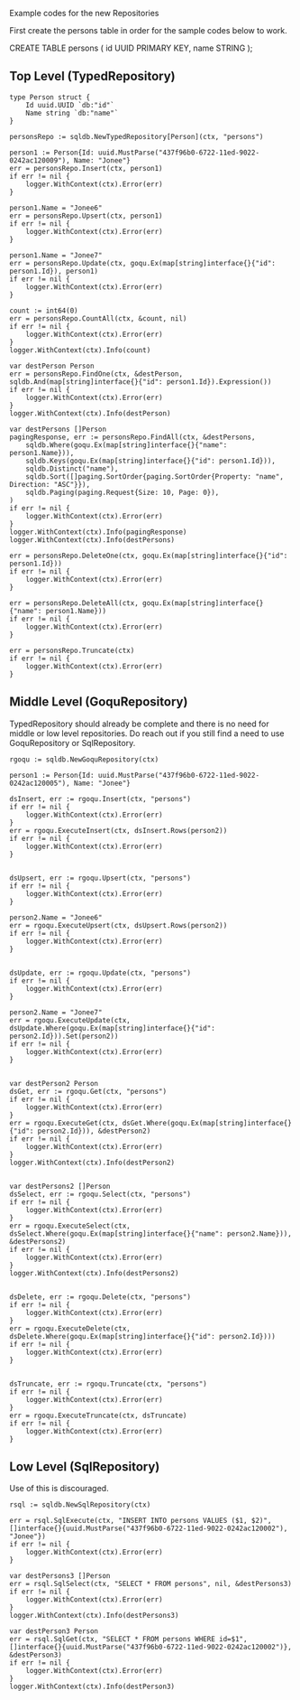 Example codes for the new Repositories

First create the persons table in order for the sample codes below to work. 

CREATE TABLE persons (
    id UUID PRIMARY KEY,
    name STRING
);

## Top Level (TypedRepository)

	type Person struct {
	    Id uuid.UUID `db:"id"`
	    Name string `db:"name"`
    }

    personsRepo := sqldb.NewTypedRepository[Person](ctx, "persons")

	person1 := Person{Id: uuid.MustParse("437f96b0-6722-11ed-9022-0242ac120009"), Name: "Jonee"}
	err = personsRepo.Insert(ctx, person1)
	if err != nil {
		logger.WithContext(ctx).Error(err)
	}

	person1.Name = "Jonee6"
	err = personsRepo.Upsert(ctx, person1)
	if err != nil {
		logger.WithContext(ctx).Error(err)
	}

	person1.Name = "Jonee7"
	err = personsRepo.Update(ctx, goqu.Ex(map[string]interface{}{"id": person1.Id}), person1)
	if err != nil {
		logger.WithContext(ctx).Error(err)
	}

	count := int64(0)
	err = personsRepo.CountAll(ctx, &count, nil)
	if err != nil {
		logger.WithContext(ctx).Error(err)
	}
	logger.WithContext(ctx).Info(count)

	var destPerson Person
	err = personsRepo.FindOne(ctx, &destPerson, sqldb.And(map[string]interface{}{"id": person1.Id}).Expression())
	if err != nil {
		logger.WithContext(ctx).Error(err)
	}
	logger.WithContext(ctx).Info(destPerson)

	var destPersons []Person
	pagingResponse, err := personsRepo.FindAll(ctx, &destPersons,
		sqldb.Where(goqu.Ex(map[string]interface{}{"name": person1.Name})),
		sqldb.Keys(goqu.Ex(map[string]interface{}{"id": person1.Id})),
		sqldb.Distinct("name"),
		sqldb.Sort([]paging.SortOrder{paging.SortOrder{Property: "name", Direction: "ASC"}}),
		sqldb.Paging(paging.Request{Size: 10, Page: 0}),
	)
	if err != nil {
		logger.WithContext(ctx).Error(err)
	}
	logger.WithContext(ctx).Info(pagingResponse)
	logger.WithContext(ctx).Info(destPersons)

	err = personsRepo.DeleteOne(ctx, goqu.Ex(map[string]interface{}{"id": person1.Id}))
	if err != nil {
		logger.WithContext(ctx).Error(err)
	}

	err = personsRepo.DeleteAll(ctx, goqu.Ex(map[string]interface{}{"name": person1.Name}))
	if err != nil {
		logger.WithContext(ctx).Error(err)
	}

	err = personsRepo.Truncate(ctx)
	if err != nil {
		logger.WithContext(ctx).Error(err)
	}


## Middle Level (GoquRepository)

TypedRepository should already be complete and there is no need for middle or low level repositories. 
Do reach out if you still find a need to use GoquRepository or SqlRepository. 

	rgoqu := sqldb.NewGoquRepository(ctx)

	person1 := Person{Id: uuid.MustParse("437f96b0-6722-11ed-9022-0242ac120005"), Name: "Jonee"}

	dsInsert, err := rgoqu.Insert(ctx, "persons")
	if err != nil {
		logger.WithContext(ctx).Error(err)
	}
	err = rgoqu.ExecuteInsert(ctx, dsInsert.Rows(person2))
	if err != nil {
		logger.WithContext(ctx).Error(err)
	}


	dsUpsert, err := rgoqu.Upsert(ctx, "persons")
	if err != nil {
		logger.WithContext(ctx).Error(err)
	}

	person2.Name = "Jonee6"
	err = rgoqu.ExecuteUpsert(ctx, dsUpsert.Rows(person2))
	if err != nil {
		logger.WithContext(ctx).Error(err)
	}


	dsUpdate, err := rgoqu.Update(ctx, "persons")
	if err != nil {
		logger.WithContext(ctx).Error(err)
	}

	person2.Name = "Jonee7"
	err = rgoqu.ExecuteUpdate(ctx, dsUpdate.Where(goqu.Ex(map[string]interface{}{"id": person2.Id})).Set(person2))
	if err != nil {
		logger.WithContext(ctx).Error(err)
	}


	var destPerson2 Person
	dsGet, err := rgoqu.Get(ctx, "persons")
	if err != nil {
		logger.WithContext(ctx).Error(err)
	}
	err = rgoqu.ExecuteGet(ctx, dsGet.Where(goqu.Ex(map[string]interface{}{"id": person2.Id})), &destPerson2)
	if err != nil {
		logger.WithContext(ctx).Error(err)
	}
	logger.WithContext(ctx).Info(destPerson2)


	var destPersons2 []Person
	dsSelect, err := rgoqu.Select(ctx, "persons")
	if err != nil {
		logger.WithContext(ctx).Error(err)
	}
	err = rgoqu.ExecuteSelect(ctx, dsSelect.Where(goqu.Ex(map[string]interface{}{"name": person2.Name})), &destPersons2)
	if err != nil {
		logger.WithContext(ctx).Error(err)
	}
	logger.WithContext(ctx).Info(destPersons2)


	dsDelete, err := rgoqu.Delete(ctx, "persons")
	if err != nil {
		logger.WithContext(ctx).Error(err)
	}
	err = rgoqu.ExecuteDelete(ctx, dsDelete.Where(goqu.Ex(map[string]interface{}{"id": person2.Id})))
	if err != nil {
		logger.WithContext(ctx).Error(err)
	}


	dsTruncate, err := rgoqu.Truncate(ctx, "persons")
	if err != nil {
		logger.WithContext(ctx).Error(err)
	}
	err = rgoqu.ExecuteTruncate(ctx, dsTruncate)
	if err != nil {
		logger.WithContext(ctx).Error(err)
	}


## Low Level (SqlRepository)

Use of this is discouraged. 

	rsql := sqldb.NewSqlRepository(ctx)

	err = rsql.SqlExecute(ctx, "INSERT INTO persons VALUES ($1, $2)", []interface{}{uuid.MustParse("437f96b0-6722-11ed-9022-0242ac120002"), "Jonee"})
	if err != nil {
		logger.WithContext(ctx).Error(err)
	}

	var destPersons3 []Person
	err = rsql.SqlSelect(ctx, "SELECT * FROM persons", nil, &destPersons3)
	if err != nil {
		logger.WithContext(ctx).Error(err)
	}
	logger.WithContext(ctx).Info(destPersons3)

	var destPerson3 Person
	err = rsql.SqlGet(ctx, "SELECT * FROM persons WHERE id=$1", []interface{}{uuid.MustParse("437f96b0-6722-11ed-9022-0242ac120002")}, &destPerson3)
	if err != nil {
		logger.WithContext(ctx).Error(err)
	}
	logger.WithContext(ctx).Info(destPerson3)